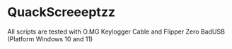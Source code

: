 # QuackScreeeptzz

All scripts are tested with O.MG Keylogger Cable and Flipper Zero BadUSB (Platform Windows 10 and 11)
